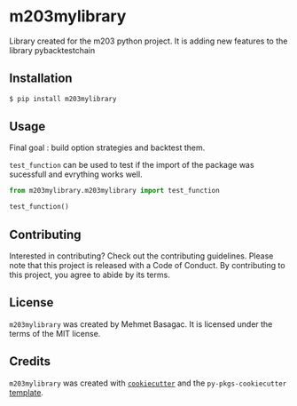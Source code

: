 # m203mylibrary

Library created for the m203 python project. It is adding new features to the library pybacktestchain

## Installation
```bash
$ pip install m203mylibrary
```

## Usage

Final goal : build option strategies and backtest them.

`test_function` can be used to test if the import of the package was sucessfull and evrything works well.

```python
from m203mylibrary.m203mylibrary import test_function

test_function()
```

## Contributing

Interested in contributing? Check out the contributing guidelines. Please note that this project is released with a Code of Conduct. By contributing to this project, you agree to abide by its terms.

## License

`m203mylibrary` was created by Mehmet Basagac. It is licensed under the terms of the MIT license.

## Credits

`m203mylibrary` was created with [`cookiecutter`](https://cookiecutter.readthedocs.io/en/latest/) and the `py-pkgs-cookiecutter` [template](https://github.com/py-pkgs/py-pkgs-cookiecutter).

